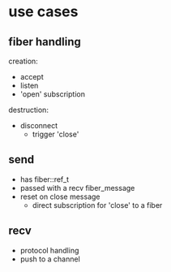 # use cases

## fiber handling

 creation:
 - accept
 - listen
 - 'open' subscription

 destruction:
 - disconnect
   - trigger 'close'

## send

 - has fiber::ref_t
 - passed with a recv fiber_message
 - reset on close message
   - direct subscription for 'close' to a fiber

## recv

 - protocol handling
 - push to a channel
